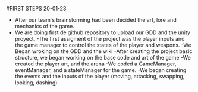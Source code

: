 #FIRST STEPS 20-01-23
- After our team´s brainstorming had been decided the art, lore and mechanics of the game.
- We are doing first de github repository to upload our GDD and the unity proyect.
-The first assigment of the project was the player inputs and the game manager to control the states of the player and weapons.
-We Began  wroking on the GDD and the wiki
-After creating the project basic structure, we began working on the base code and art of the game
-We created the player art, and the arena
-We coded a GameManager, eventManager, and a stateManager for the game.
-We began creating the events and the inputs of the player (moving, attacking, swapping, looking, dashing)